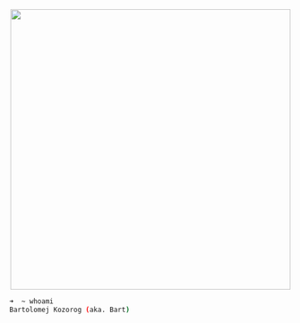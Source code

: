 
<div align="center">
  <img width="500" src="https://github.com/bartolomej/bartolomej/assets/36109955/b34f63ba-ef88-4bf6-bc93-4d90be6b7916" />
</div>


```bash
➜  ~ whoami       
Bartolomej Kozorog (aka. Bart)
```
